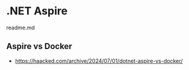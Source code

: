 # .NET Aspire

readme.md

## Aspire vs Docker

*   https://haacked.com/archive/2024/07/01/dotnet-aspire-vs-docker/

